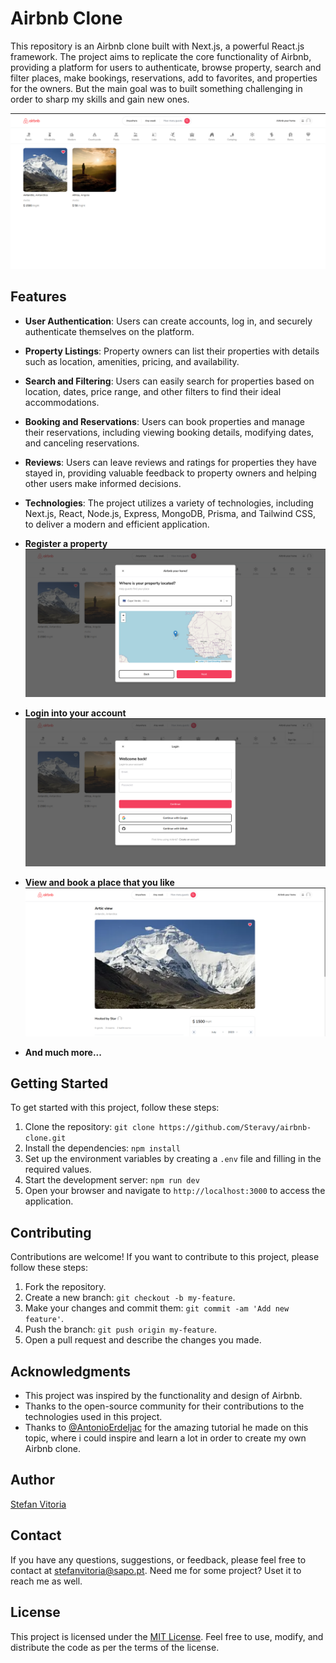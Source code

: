 # Airbnb Clone

This repository is an Airbnb clone built with Next.js, a powerful React.js framework. The project aims to replicate the core functionality of Airbnb, providing a platform for users to authenticate, browse property, search and filter places, make bookings, reservations, add to favorites, and properties for the owners. But the main goal was to built something challenging in order to sharp my skills and gain new ones.

![Landing Page](https://github.com/Steravy/airbnb-clone/blob/main/public/images/home_page.png)

## Features

- **User Authentication**: Users can create accounts, log in, and securely authenticate themselves on the platform.
- **Property Listings**: Property owners can list their properties with details such as location, amenities, pricing, and availability.
- **Search and Filtering**: Users can easily search for properties based on location, dates, price range, and other filters to find their ideal accommodations.
- **Booking and Reservations**: Users can book properties and manage their reservations, including viewing booking details, modifying dates, and canceling reservations.
- **Reviews**: Users can leave reviews and ratings for properties they have stayed in, providing valuable feedback to property owners and helping other users make informed decisions.
- **Technologies**: The project utilizes a variety of technologies, including Next.js, React, Node.js, Express, MongoDB, Prisma, and Tailwind CSS, to deliver a modern and efficient application.

- **Register a property**
![Register Property](https://github.com/Steravy/airbnb-clone/blob/main/public/images/register.png)


- **Login into your account**
![Login Modal](https://github.com/Steravy/airbnb-clone/blob/main/public/images/login.png)


- **View and book a place that you like**
![View Property](https://github.com/Steravy/airbnb-clone/blob/main/public/images/view_listing.png)


- **And much more...**

## Getting Started

To get started with this project, follow these steps:

1. Clone the repository: `git clone https://github.com/Steravy/airbnb-clone.git`
2. Install the dependencies: `npm install`
3. Set up the environment variables by creating a `.env` file and filling in the required values.
4. Start the development server: `npm run dev`
5. Open your browser and navigate to `http://localhost:3000` to access the application.

## Contributing

Contributions are welcome! If you want to contribute to this project, please follow these steps:

1. Fork the repository.
2. Create a new branch: `git checkout -b my-feature`.
3. Make your changes and commit them: `git commit -am 'Add new feature'`.
4. Push the branch: `git push origin my-feature`.
5. Open a pull request and describe the changes you made.

## Acknowledgments

- This project was inspired by the functionality and design of Airbnb.
- Thanks to the open-source community for their contributions to the technologies used in this project.
- Thanks to [@AntonioErdeljac](https://github.com/AntonioErdeljac) for the amazing tutorial he made on this topic, where i could inspire and learn a lot in order to create my own Airbnb clone.

## Author

[Stefan Vitoria](https://github.com/Steravy)

## Contact

If you have any questions, suggestions, or feedback, please feel free to contact at [stefanvitoria@sapo.pt](mailto:stefanvitoria@sapo.pt).
Need me for some project? Uset it to reach me as well.

## License

This project is licensed under the [MIT License](https://github.com/Steravy/Airbnb-clone/blob/main/LICENSE). Feel free to use, modify, and distribute the code as per the terms of the license.
